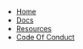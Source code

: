 * [Home](/)
* [Docs](docs/README.md)
* [Resources](resources/README.md)
* [Code Of Conduct](CODE_OF_CONDUCT.md)